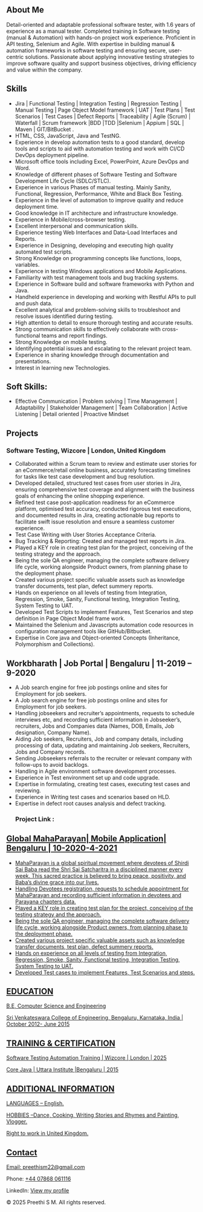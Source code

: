
<html lang="en">
  <body>
  <section>
    <h2>About Me</h2>
    <p>Detail-oriented and adaptable professional software tester, with 1.6 years of experience as a manual tester. Completed training in Software testing (manual & Automation) with hands-on project work experience. Proficient in API testing, Selenium and Agile. With expertise in building manual & automation frameworks in software testing and ensuring secure, user-centric solutions. Passionate about applying innovative testing strategies to improve software quality and support business objectives, driving efficiency and value within the company.</p>
  </section>

  <section>
    <h2>Skills</h2>
    <ul>
      <li>Jira | Functional Testing | Integration Testing | Regression Testing | Manual Testing | Page Object Model framework | UAT | Test Plans | Test Scenarios | Test Cases | Defect Reports | Traceability | Agile (Scrum) | Waterfall | Scrum framework |BDD |TDD |Selenium | Appium | SQL | Maven | GIT/BitBucket .</li>
 <li>	HTML, CSS, JavaScript, Java and TestNG.</li>
 <li>	Experience in develop automation tests to a good standard, develop tools and scripts to aid with automation testing and work with CI/CD DevOps deployment pipeline.</li>
 <li>	Microsoft office tools including Excel, PowerPoint, Azure DevOps and Word.</li>
 <li>	Knowledge of different phases of Software Testing and Software Development Life Cycle (SDLC/STLC).</li>
 <li>	Experience in various Phases of manual testing. Mainly Sanity, Functional, Regression, Performance, White and Black Box Testing.</li>
 <li>	Experience in the level of automation to improve quality and reduce deployment time.</li>
 <li>	Good knowledge in IT architecture and infrastructure knowledge.</li>
 <li>	Experience in Mobile/cross-browser testing.</li>
 <li>	Excellent interpersonal and communication skills.</li>
 <li>	Experience testing Web Interfaces and Data-Load Interfaces and Reports.</li>
 <li>	Experience in Designing, developing and executing high quality automated test scripts.</li>
 <li>	Strong Knowledge on programming concepts like functions, loops, variables.</li>
 <li>	Experience in testing Windows applications and Mobile Applications.</li>
 <li>	Familiarity with test management tools and bug tracking systems.</li>
 <li>	Experience in Software build and software frameworks with Python and Java.</li>
 <li>	Handheld experience in developing and working with Restful APIs to pull and push data.</li>
 <li>	Excellent analytical and problem-solving skills to troubleshoot and resolve issues identified during testing.</li>
 <li>	High attention to detail to ensure thorough testing and accurate results.</li>
 <li>	Strong communication skills to effectively collaborate with cross-functional teams and report findings.</li>
 <li>	Strong Knowledge on mobile testing.</li>
 <li>	Identifying potential issues and escalating to the relevant project team.</li>
 <li>	Experience in sharing knowledge through documentation and presentations.</li>
 <li>	Interest in learning new Technologies.</li>
    </ul>
  </section>

<section>
    <h2>Soft Skills:</h2>
    <ul>
      <li>Effective Communication | Problem solving | Time Management | Adaptability | Stakeholder Management | Team Collaboration | Active Listening | Detail oriented | Proactive Mindset</li>
    </ul>
  </section>

  <section>
    <h2>Projects</h2>
    <h3>Software Testing, Wizcore | London, United Kingdom</h3>                                                                                                  
    <ul>
      <li>Collaborated within a Scrum team to review and estimate user stories for an eCommerce/retail online business, accurately forecasting timelines for tasks like test case development and bug resolution.</li>
 <li>	Developed detailed, structured test cases from user stories in Jira, ensuring comprehensive test coverage and alignment with the business goals of enhancing the online shopping experience.</li>
 <li>	Refined test case post-application readiness for an eCommerce platform, optimised test accuracy, conducted rigorous test executions, and documented results in Jira, creating actionable bug reports to facilitate swift issue resolution and ensure a seamless customer experience.</li>
 <li>	Test Case Writing with User Stories Acceptance Criteria.</li>
 <li>	Bug Tracking & Reporting: Created and managed test reports in Jira.</li>
 <li>	Played a KEY role in creating test plan for the project, conceiving of the testing strategy and the approach.</li>
 <li>	Being the sole QA engineer, managing the complete software delivery life cycle, working alongside Product owners, from planning phase to the deployment phase.</li>
 <li> Created various project specific valuable assets such as knowledge transfer documents, test plan, defect summery reports.</li>
 <li> Hands on experience on all levels of testing from Integration, Regression, Smoke, Sanity, Functional testing, Integration Testing, System Testing to UAT.</li>
 <li> Developed Test Scripts to implement Features, Test Scenarios and step definition in Page Object Model frame work.</li>
 <li> Maintained the Selenium and Javascripts automation code resources in configuration management tools like GitHub/Bitbucket.</li>
 <li> Expertise in Core java and Object-oriented Concepts (Inheritance, Polymorphism and Collections).</li>
    </ul>
  </section>

  <section>
    <h2>Workbharath | Job Portal | Bengaluru | 11-2019 – 9-2020</h2>
    <ul>
      <li>A Job search engine for free job postings online and sites for Employment for job seekers.</li>
<li>A Job search engine for free job postings online and sites for Employment for job seekers.</li>
<li>Handling jobseekers and recruiter’s appointments, requests to schedule interviews etc, and recording sufficient information in Jobseeker’s, recruiters, Jobs and Companies data (Names, DOB, Emails, Job designation, Company Name).</li>
<li>Aiding Job seekers, Recruiters, Job and company details, including processing of data, updating and maintaining Job seekers, Recruiters, Jobs and Company records.</li>
<li>Sending Jobseekers referrals to the recruiter or relevant company with follow-ups to avoid backlogs.</li>
<li>Handling in Agile environment software development processes. </li>
<li>Experience in Test environment set up and code upgrade. </li>
<li>Expertise in formulating, creating test cases, executing test cases and reviewing. </li>
<li>Experience in Writing test cases and scenarios based on HLD.</li>
<li>Expertise in defect root causes analysis and defect tracking.</li>
<h3> Project Link : </h3> <a href = "https://github.com/Preethism/Workbharath-Excel/blob/main/Work%20Bharath%20Web.xlsx">
</ul>
  </section>

 <section>
    <h2>Global MahaParayan| Mobile Application| Bengaluru | 10-2020-4-2021</h2>
    <ul>
      <li>MahaParayan is a global spiritual movement where devotees of Shirdi Sai Baba read the Shri Sai Satcharitra in a disciplined manner every week. This sacred practice is believed to bring peace, positivity, and Baba’s divine grace into our lives.</li>
<li>	Handling Devotees registration, requests to schedule appointment for MahaParayan and recording sufficient information in devotees and Parayana chapters data.</li>
<li>	Played a KEY role in creating test plan for the project, conceiving of the testing strategy and the approach.</li>
<li>	Being the sole QA engineer, managing the complete software delivery life cycle, working alongside Product owners, from planning phase to the deployment phase.</li>
<li>	Created various project specific valuable assets such as knowledge transfer documents, test plan, defect summery reports.</li>
<li>	Hands on experience on all levels of testing from Integration, Regression, Smoke, Sanity, Functional testing, Integration Testing, System Testing to UAT.</li>
<li>	Developed Test cases to implement Features, Test Scenarios and steps.</li>
 </ul>
  </section>

  <section>
    <h2>EDUCATION</h2>
    <p>B.E, Computer Science and Engineering </p>
    <p>Sri Venkateswara College of Engineering, Bengaluru, Karnataka, India | October 2012- June 2015</p>
  </section>

   <section>
    <h2>TRAINING & CERTIFICATION </h2>
    <p>Software Testing Automation Training | Wizcore | London | 2025 </p>
    <p>Core Java | Uttara Institute |Bengaluru | 2015</p>
  </section>

 <section>
    <h2>ADDITIONAL INFORMATION</h2>
    <p>LANGUAGES – English.</p>
    <p>HOBBIES –Dance, Cooking, Writing Stories and Rhymes and Painting, Vlogger.</p>
   <p>Right to work in United Kingdom.</p>
  </section>

  <section>
    <h2>Contact</h2>
    <p>Email: <a href="mailto:preethism22@gmail.com">preethism22@gmail.com</a></p>
    <p>Phone: <a href="tel:+447868061116">+44 07868 061116</a></p>
    <p>LinkedIn: <a href="https://www.linkedin.com/in/preethi-sakaleshpura-manjunatha-7bb494288" target="_blank">View my profile</a></p>
  </section>

  <footer>
    <p>© 2025 Preethi S M. All rights reserved.</p>
  </footer>
</body>
</html>

